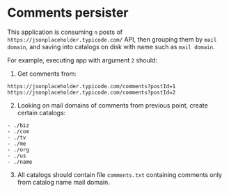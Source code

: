 # Comments persister

This application is consuming `n` posts of `https://jsonplaceholder.typicode.com/` API, 
then grouping them by `mail domain`, and saving into catalogs on disk with name such as `mail domain`.

For example, executing app with argument `2` should:
1. Get comments from:
```
https://jsonplaceholder.typicode.com/comments?postId=1
https://jsonplaceholder.typicode.com/comments?postId=2
```

2. Looking on mail domains of comments from previous point, create certain catalogs:
```
- ./biz
- ./com
- ./tv
- ./me
- ./org
- ./us
- ./name
```

3. All catalogs should contain file `comments.txt` containing comments only from catalog name mail domain.
